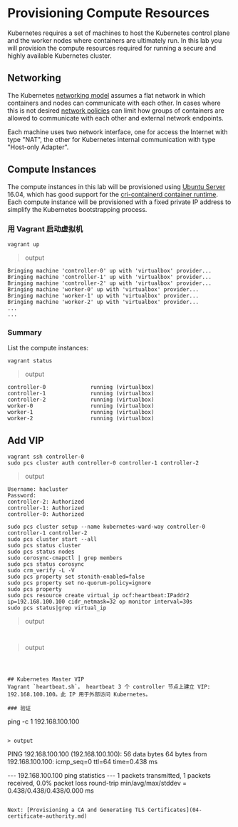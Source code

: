 # Provisioning Compute Resources

Kubernetes requires a set of machines to host the Kubernetes control plane and the worker nodes where containers are ultimately run. In this lab you will provision the compute resources required for running a secure and highly available Kubernetes cluster.


## Networking

The Kubernetes [networking model](https://kubernetes.io/docs/concepts/cluster-administration/networking/#kubernetes-model) assumes a flat network in which containers and nodes can communicate with each other. In cases where this is not desired [network policies](https://kubernetes.io/docs/concepts/services-networking/network-policies/) can limit how groups of containers are allowed to communicate with each other and external network endpoints.

Each machine uses two network interface, one for access the Internet with type "NAT", the other for Kubernetes internal communication with type "Host-only Adapter".


## Compute Instances

The compute instances in this lab will be provisioned using [Ubuntu Server](https://www.ubuntu.com/server) 16.04, which has good support for the [cri-containerd container runtime](https://github.com/kubernetes-incubator/cri-containerd). Each compute instance will be provisioned with a fixed private IP address to simplify the Kubernetes bootstrapping process.


### 用 Vagrant 启动虚拟机

```
vagrant up
```

> output

```
Bringing machine 'controller-0' up with 'virtualbox' provider...
Bringing machine 'controller-1' up with 'virtualbox' provider...
Bringing machine 'controller-2' up with 'virtualbox' provider...
Bringing machine 'worker-0' up with 'virtualbox' provider...
Bringing machine 'worker-1' up with 'virtualbox' provider...
Bringing machine 'worker-2' up with 'virtualbox' provider...
...
...

```

### Summary
List the compute instances:

```
vagrant status
```

> output
```
controller-0              running (virtualbox)
controller-1              running (virtualbox)
controller-2              running (virtualbox)
worker-0                  running (virtualbox)
worker-1                  running (virtualbox)
worker-2                  running (virtualbox)
```

## Add VIP
```
vagrant ssh controller-0
sudo pcs cluster auth controller-0 controller-1 controller-2
```

> output

```
Username: hacluster
Password: 
controller-2: Authorized
controller-1: Authorized
controller-0: Authorized
```

```
sudo pcs cluster setup --name kubernetes-ward-way controller-0 controller-1 controller-2
sudo pcs cluster start --all
sudo pcs status cluster
sudo pcs status nodes
sudo corosync-cmapctl | grep members
sudo pcs status corosync
sudo crm_verify -L -V
sudo pcs property set stonith-enabled=false
sudo pcs property set no-quorum-policy=ignore
sudo pcs property
sudo pcs resource create virtual_ip ocf:heartbeat:IPaddr2 ip=192.168.100.100 cidr_netmask=32 op monitor interval=30s
sudo pcs status|grep virtual_ip
```

> output

```
```

```
```

> output

```
```

```


## Kubernetes Master VIP
Vagrant `heartbeat.sh`， heartbeat 3 个 controller 节点上建立 VIP: 192.168.100.100。此 IP 用于外部访问 Kubernetes。

### 验证
```
ping -c 1 192.168.100.100
```

> output

```
PING 192.168.100.100 (192.168.100.100): 56 data bytes
64 bytes from 192.168.100.100: icmp_seq=0 ttl=64 time=0.438 ms

--- 192.168.100.100 ping statistics ---
1 packets transmitted, 1 packets received, 0.0% packet loss
round-trip min/avg/max/stddev = 0.438/0.438/0.438/0.000 ms
```

Next: [Provisioning a CA and Generating TLS Certificates](04-certificate-authority.md)
